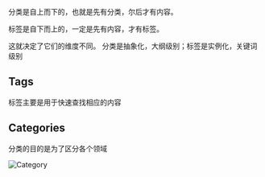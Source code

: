 分类是自上而下的，也就是先有分类，尔后才有内容。

标签是自下而上的，一定是先有内容，才有标签。

这就决定了它们的维度不同。 分类是抽象化，大纲级别；标签是实例化，关键词级别

## Tags

标签主要是用于快速查找相应的内容

## Categories

分类的目的是为了区分各个领域

![Category](https://image.shijinping.cn/picgo/categories.png) 

